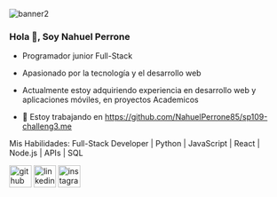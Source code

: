 ![banner2](https://github.com/user-attachments/assets/e182b392-2ee3-4cbc-9b1f-4e4fa1fafa87)

### Hola 👋, Soy Nahuel Perrone

- Programador junior Full-Stack
- Apasionado por la tecnología y el desarrollo web
- Actualmente estoy adquiriendo experiencia en desarrollo web y aplicaciones móviles, en proyectos Academicos

- 🔭 Estoy trabajando en https://github.com/NahuelPerrone85/sp109-challeng3.me

Mis Habilidades: Full-Stack Developer | Python | JavaScript | React | Node.js | APIs | SQL


[<img src='https://cdn.jsdelivr.net/npm/simple-icons@3.0.1/icons/github.svg' alt='github' height='40'>](https://github.com/NahuelPerrone85)  [<img src='https://cdn.jsdelivr.net/npm/simple-icons@3.0.1/icons/linkedin.svg' alt='linkedin' height='40'>](https://www.linkedin.com/in/nahuelperrone/)  [<img src='https://cdn.jsdelivr.net/npm/simple-icons@3.0.1/icons/instagram.svg' alt='instagram' height='40'>](https://www.instagram.com/nahuelperrone/)  

